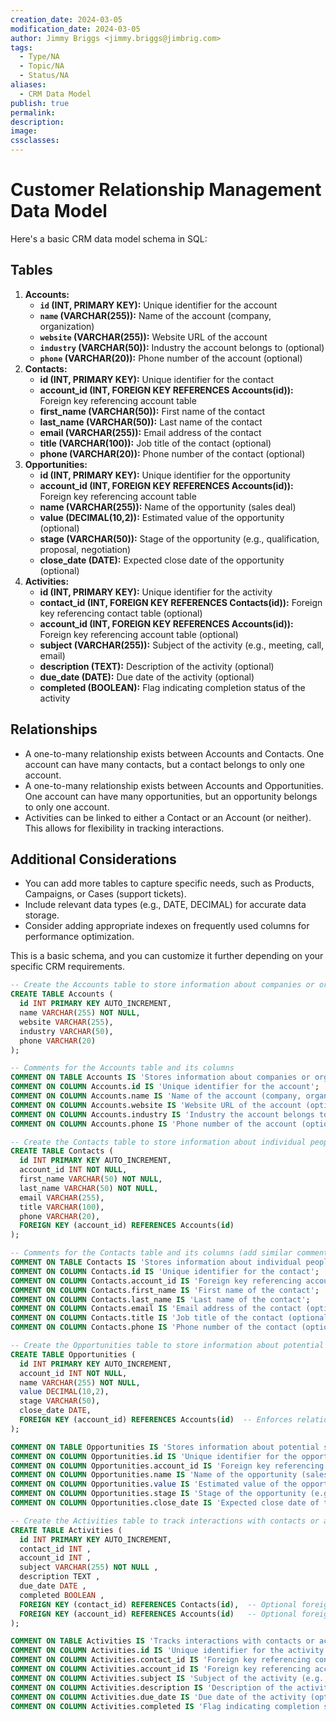 ```yaml
---
creation_date: 2024-03-05
modification_date: 2024-03-05
author: Jimmy Briggs <jimmy.briggs@jimbrig.com>
tags:
  - Type/NA
  - Topic/NA
  - Status/NA
aliases:
  - CRM Data Model
publish: true
permalink:
description:
image:
cssclasses:
---
```


# Customer Relationship Management Data Model

Here's a basic CRM data model schema in SQL:

## Tables

1. **Accounts:**    
    - **`id` (INT, PRIMARY KEY):** Unique identifier for the account
    - **`name` (VARCHAR(255)):** Name of the account (company, organization)
    - **`website` (VARCHAR(255)):** Website URL of the account
    - **`industry` (VARCHAR(50)):** Industry the account belongs to (optional)
    - **`phone` (VARCHAR(20)):** Phone number of the account (optional)
2. **Contacts:**    
    - **id (INT, PRIMARY KEY):** Unique identifier for the contact
    - **account_id (INT, FOREIGN KEY REFERENCES Accounts(id)):** Foreign key referencing account table
    - **first_name (VARCHAR(50)):** First name of the contact
    - **last_name (VARCHAR(50)):** Last name of the contact
    - **email (VARCHAR(255)):** Email address of the contact
    - **title (VARCHAR(100)):** Job title of the contact (optional)
    - **phone (VARCHAR(20)):** Phone number of the contact (optional)
3. **Opportunities:**    
    - **id (INT, PRIMARY KEY):** Unique identifier for the opportunity
    - **account_id (INT, FOREIGN KEY REFERENCES Accounts(id)):** Foreign key referencing account table
    - **name (VARCHAR(255)):** Name of the opportunity (sales deal)
    - **value (DECIMAL(10,2)):** Estimated value of the opportunity (optional)
    - **stage (VARCHAR(50)):** Stage of the opportunity (e.g., qualification, proposal, negotiation)
    - **close_date (DATE):** Expected close date of the opportunity (optional)
4. **Activities:**    
    - **id (INT, PRIMARY KEY):** Unique identifier for the activity
    - **contact_id (INT, FOREIGN KEY REFERENCES Contacts(id)):** Foreign key referencing contact table (optional)
    - **account_id (INT, FOREIGN KEY REFERENCES Accounts(id)):** Foreign key referencing account table (optional)
    - **subject (VARCHAR(255)):** Subject of the activity (e.g., meeting, call, email)
    - **description (TEXT):** Description of the activity (optional)
    - **due_date (DATE):** Due date of the activity (optional)
    - **completed (BOOLEAN):** Flag indicating completion status of the activity

## Relationships

- A one-to-many relationship exists between Accounts and Contacts. One account can have many contacts, but a contact belongs to only one account.
- A one-to-many relationship exists between Accounts and Opportunities. One account can have many opportunities, but an opportunity belongs to only one account.
- Activities can be linked to either a Contact or an Account (or neither). This allows for flexibility in tracking interactions.

## Additional Considerations

- You can add more tables to capture specific needs, such as Products, Campaigns, or Cases (support tickets).
- Include relevant data types (e.g., DATE, DECIMAL) for accurate data storage.
- Consider adding appropriate indexes on frequently used columns for performance optimization.

This is a basic schema, and you can customize it further depending on your specific CRM requirements.

```sql
-- Create the Accounts table to store information about companies or organizations
CREATE TABLE Accounts (
  id INT PRIMARY KEY AUTO_INCREMENT,
  name VARCHAR(255) NOT NULL,
  website VARCHAR(255),
  industry VARCHAR(50),
  phone VARCHAR(20)
);

-- Comments for the Accounts table and its columns
COMMENT ON TABLE Accounts IS 'Stores information about companies or organizations';
COMMENT ON COLUMN Accounts.id IS 'Unique identifier for the account';
COMMENT ON COLUMN Accounts.name IS 'Name of the account (company, organization)';
COMMENT ON COLUMN Accounts.website IS 'Website URL of the account (optional)';
COMMENT ON COLUMN Accounts.industry IS 'Industry the account belongs to (optional)';
COMMENT ON COLUMN Accounts.phone IS 'Phone number of the account (optional)';

-- Create the Contacts table to store information about individual people at accounts
CREATE TABLE Contacts (
  id INT PRIMARY KEY AUTO_INCREMENT,
  account_id INT NOT NULL,
  first_name VARCHAR(50) NOT NULL,
  last_name VARCHAR(50) NOT NULL,
  email VARCHAR(255),
  title VARCHAR(100),
  phone VARCHAR(20),
  FOREIGN KEY (account_id) REFERENCES Accounts(id)
);

-- Comments for the Contacts table and its columns (add similar comments for Opportunities and Activities)
COMMENT ON TABLE Contacts IS 'Stores information about individual people at accounts';
COMMENT ON COLUMN Contacts.id IS 'Unique identifier for the contact';
COMMENT ON COLUMN Contacts.account_id IS 'Foreign key referencing account table (mandatory)';
COMMENT ON COLUMN Contacts.first_name IS 'First name of the contact';
COMMENT ON COLUMN Contacts.last_name IS 'Last name of the contact';
COMMENT ON COLUMN Contacts.email IS 'Email address of the contact (optional)';
COMMENT ON COLUMN Contacts.title IS 'Job title of the contact (optional)';
COMMENT ON COLUMN Contacts.phone IS 'Phone number of the contact (optional)';

-- Create the Opportunities table to store information about potential sales deals
CREATE TABLE Opportunities (
  id INT PRIMARY KEY AUTO_INCREMENT, 
  account_id INT NOT NULL,
  name VARCHAR(255) NOT NULL,
  value DECIMAL(10,2),
  stage VARCHAR(50),
  close_date DATE,
  FOREIGN KEY (account_id) REFERENCES Accounts(id)  -- Enforces relationship between Opportunities and Accounts tables
);

COMMENT ON TABLE Opportunities IS 'Stores information about potential sales deals';
COMMENT ON COLUMN Opportunities.id IS 'Unique identifier for the opportunity';
COMMENT ON COLUMN Opportunities.account_id IS 'Foreign key referencing account table (mandatory)';
COMMENT ON COLUMN Opportunities.name IS 'Name of the opportunity (sales deal)';
COMMENT ON COLUMN Opportunities.value IS 'Estimated value of the opportunity (optional)';
COMMENT ON COLUMN Opportunities.stage IS 'Stage of the opportunity (e.g., qualification, proposal, negotiation)';
COMMENT ON COLUMN Opportunities.close_date IS 'Expected close date of the opportunity (optional)';

-- Create the Activities table to track interactions with contacts or accounts
CREATE TABLE Activities (
  id INT PRIMARY KEY AUTO_INCREMENT,
  contact_id INT ,
  account_id INT ,
  subject VARCHAR(255) NOT NULL ,
  description TEXT ,
  due_date DATE ,
  completed BOOLEAN ,
  FOREIGN KEY (contact_id) REFERENCES Contacts(id),  -- Optional foreign key relationship with Contacts table
  FOREIGN KEY (account_id) REFERENCES Accounts(id)   -- Optional foreign key relationship with Accounts table
);

COMMENT ON TABLE Activities IS 'Tracks interactions with contacts or accounts';
COMMENT ON COLUMN Activities.id IS 'Unique identifier for the activity';
COMMENT ON COLUMN Activities.contact_id IS 'Foreign key referencing contact table (optional)';
COMMENT ON COLUMN Activities.account_id IS 'Foreign key referencing account table (optional)';
COMMENT ON COLUMN Activities.subject IS 'Subject of the activity (e.g., meeting, call, email)';
COMMENT ON COLUMN Activities.description IS 'Description of the activity (optional)';
COMMENT ON COLUMN Activities.due_date IS 'Due date of the activity (optional)';
COMMENT ON COLUMN Activities.completed IS 'Flag indicating completion status of the activity';
```